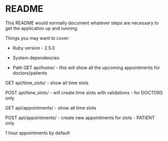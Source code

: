 # README

This README would normally document whatever steps are necessary to get the
application up and running.

Things you may want to cover:

* Ruby version - 2.5.0

* System dependencies

* Path
 GET api/home/ - this will show all the upcoming appointments for doctors/patients


 GET api/time_slots/  - show all time slots

	
 POST api/time_slots/ - will create time slots with validations - for DOCTORS only

	
 GET api/appointments/ - show all time slots

	
 POST api/appointments/ - create new appointments for slots - PATIENT only


 1 hour appointments by default
 
